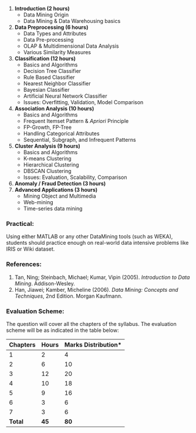 1. **Introduction (2 hours)**
    - Data Mining Origin
    - Data Mining & Data Warehousing basics
2. **Data Preprocessing (6 hours)**
    - Data Types and Attributes 
    - Data Pre-processing 
    - OLAP & Multidimensional Data Analysis
    - Various Similarity Measures
3. **Classification (12 hours)**
    - Basics and Algorithms
    - Decision Tree Classifier
    - Rule Based Classifier
    - Nearest Neighbor Classifier
    - Bayesian Classifier
    - Artificial Neural Network Classifier
    - Issues: Overfitting, Validation, Model Comparison
4. **Association Analysis (10 hours)**
    - Basics and Algorithms
    - Frequent Itemset Pattern & *Apriori* Principle
    - FP-Growth, FP-Tree
    - Handling Categorical Attributes
    - Sequential, Subgraph, and Infrequent Patterns
5. **Cluster Analysis (9 hours)**
    - Basics and Algorithms
    - K-means Clustering
    - Hierarchical Clustering 
    - DBSCAN Clustering
    - Issues: Evaluation, Scalability, Comparison 
6. **Anomaly / Fraud Detection (3 hours)**
7. **Advanced Applications (3 hours)**
    - Mining Object and Multimedia
    - Web-mining 
    - Time-series data mining

### Practical:

Using either MATLAB or any other DataMining tools (such as WEKA), students should practice enough on real-world data intensive problems like IRIS or Wiki dataset. 

### References:

1. Tan, Ning; Steinbach, Michael; Kumar, Vipin (2005). *Introduction to Data Mining*. Addison-Wesley.
2. Han, Jiawei; Kamber, Micheline (2006). *Data Mining: Concepts and Techniques*, 2nd Edition. Morgan Kaufmann.

### Evaluation Scheme:

The question will cover all the chapters of the syllabus. The evaluation scheme will be as indicated in the table below:

| Chapters  | Hours  | Marks Distribution* |
| --------- | ------ | ------------------- |
| 1         | 2      | 4                   |
| 2         | 6      | 10                  |
| 3         | 12     | 20                  |
| 4         | 10     | 18                  |
| 5         | 9      | 16                  |
| 6         | 3      | 6                   |
| 7         | 3      | 6                   |
| **Total** | **45** | **80**              |

